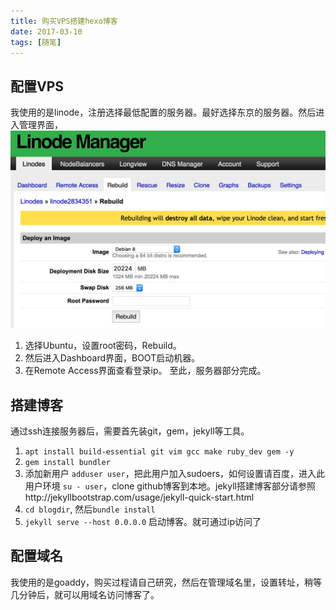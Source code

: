 ```yaml
---
title: 购买VPS搭建hexo博客
date: 2017-03-10
tags: [随笔]
---
```


## 配置VPS
我使用的是linode，注册选择最低配置的服务器。最好选择东京的服务器。然后进入管理界面，
![](https://github.com/dybwall1234/files/raw/master/linode.png)
1. 选择Ubuntu，设置root密码，Rebuild。
2. 然后进入Dashboard界面，BOOT启动机器。
3. 在Remote Access界面查看登录ip。
至此，服务器部分完成。
## 搭建博客
通过ssh连接服务器后，需要首先装git，gem，jekyll等工具。
1. `apt install build-essential git vim gcc make ruby_dev gem -y`
2. `gem install bundler`
3. 添加新用户 `adduser user`，把此用户加入sudoers，如何设置请百度，进入此用户环境 `su - user`，clone github博客到本地。jekyll搭建博客部分请参照http://jekyllbootstrap.com/usage/jekyll-quick-start.html
5. `cd blogdir`, 然后`bundle install`
6. `jekyll serve --host 0.0.0.0` 启动博客。就可通过ip访问了
## 配置域名
我使用的是goaddy，购买过程请自己研究，然后在管理域名里，设置转址，稍等几分钟后，就可以用域名访问博客了。



